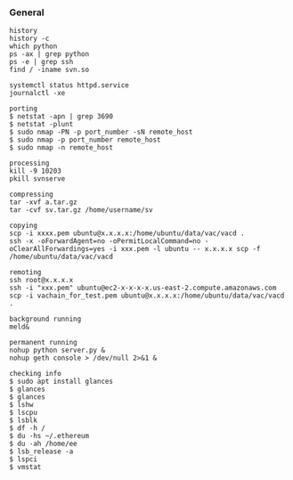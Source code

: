 ### General

    history
    history -c
    which python
    ps -ax | grep python
    ps -e | grep ssh
    find / -iname svn.so
    
    systemctl status httpd.service
    journalctl -xe
    
    porting
    $ netstat -apn | grep 3690
    $ netstat -plunt
    $ sudo nmap -PN -p port_number -sN remote_host
    $ sudo nmap -p port_number remote_host
    $ sudo nmap -n remote_host
    
    processing
    kill -9 10203
    pkill svnserve
    
    compressing
    tar -xvf a.tar.gz
    tar -cvf sv.tar.gz /home/username/sv
    
    copying
    scp -i xxxx.pem ubuntu@x.x.x.x:/home/ubuntu/data/vac/vacd .
    ssh -x -oForwardAgent=no -oPermitLocalCommand=no -oClearAllForwardings=yes -i xxx.pem -l ubuntu -- x.x.x.x scp -f /home/ubuntu/data/vac/vacd
    
    remoting
    ssh root@x.x.x.x
    ssh -i "xxx.pem" ubuntu@ec2-x-x-x-x.us-east-2.compute.amazonaws.com
    scp -i vachain_for_test.pem ubuntu@x.x.x.x:/home/ubuntu/data/vac/vacd .
    
    background running
    meld&
    
    permanent running
    nohup python server.py &
    nohup geth console > /dev/null 2>&1 &
    
    checking info
    $ sudo apt install glances
    $ glances
    $ glances
    $ lshw
    $ lscpu
    $ lsblk
    $ df -h /
    $ du -hs ~/.ethereum
    $ du -ah /home/ee
    $ lsb_release -a
    $ lspci
    $ vmstat
    
